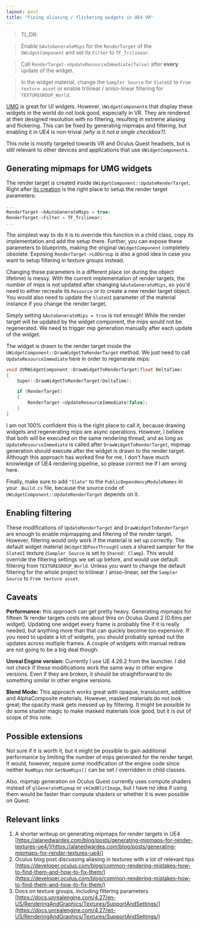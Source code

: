 ```yaml
---
layout: post
title: "Fixing aliasing / flickering widgets in UE4 VR"
---
```

> TL;DR:

> Enable `bAutoGenerateMips` for the `RenderTarget` of the `UWidgetComponent` and set its `Filter` to `TF_Trilinear`.

> Call `RenderTarget->UpdateResourceImmediate(false)` after **every** update of the widget.

> In the widget material, change the `Sampler Source` for `SlateUI` to `From texture asset` or enable trilinear / aniso-linear filtering for `TEXTUREGROUP_World`.

[UMG](https://docs.unrealengine.com/4.27/en-US/InteractiveExperiences/UMG/) is great for UI widgets.
However, `UWidgetComponent`&#x200B;s that display these widgets in the world do not look good, especially in VR.
They are rendered at their designed resolution with no filtering, resulting in extreme aliasing and flickering.
This can be fixed by generating mipmaps and filtering, but enabling it in UE4 is non-trivial *(why is it not a single checkbox?)*.

This note is mostly targeted towards VR and Oculus Quest headsets, but is still relevant to other devices and applications that use `UWidgetComponent`&#x200B;s.

<!-- TODO: GIF THAT SHOWS BEFORE VS AFTER -->

## Generating mipmaps for UMG widgets
The render target is created inside `UWidgetComponent::UpdateRenderTarget`.
Right after [its creation](https://github.com/EpicGames/UnrealEngine/blob/4.26/Engine/Source/Runtime/UMG/Private/Components/WidgetComponent.cpp#L1696) is the right place to setup the render target parameters:

```cpp
...
RenderTarget->bAutoGenerateMips = true;
RenderTarget->Filter = TF_Trilinear;
...
```

The simplest way to do it is to override this function in a child class, copy its implementation and add the setup there.
Further, you can expose these parameters to blueprints, making the original `UWidgetComponent` completely obsolete.
Exposing `RenderTarget->LODGroup` is also a good idea in case you want to setup filtering in texture groups instead.

Changing these parameters in a different place (or during the object lifetime) is messy.
With the current implementation of render targets, the number of mips is not updated after changing `bAutoGenerateMips`, so you'd need to either recreate its `Resource` or to create a new render target object.
You would also need to update the `SlateUI` parameter of the material instance if you change the render target.

Simply setting `bAutoGenerateMips = true` is not enough!
While the render target will be updated by the widget component, the mips would not be regenerated.
We need to trigger mip generation manually after each update of the widget.

The widget is drawn to the render target inside the `UWidgetComponent::DrawWidgetToRenderTarget` method.
We just need to call `UpdateResourceImmediate` here in order to regenerate mips:

```cpp
void UVRWidgetComponent::DrawWidgetToRenderTarget(float DeltaTime)
{
	Super::DrawWidgetToRenderTarget(DeltaTime);

	if (RenderTarget)
	{
		RenderTarget->UpdateResourceImmediate(false);
	}
}
```

I am not 100% confident this is the right place to call it, because drawing widgets and regenerating mips are async operations.
However, I believe that both will be executed on the same rendering thread, and as long as `UpdateResourceImmediate` is called after `DrawWidgetToRenderTarget`, mipmap generation should execute after the widget is drawn to the render target.
Although this approach has worked fine for me, I don't have much knowledge of UE4 rendering pipeline, so please correct me if I am wrong here.

Finally, make sure to add `"Slate"` to the `PublicDependencyModuleNames` in your `.Build.cs` file, because the source code of `UWidgetComponent::UpdateRenderTarget` depends on it.

## Enabling filtering
These modifications of `UpdateRenderTarget` and `DrawWidgetToRenderTarget` are enough to enable mipmapping and filtering of the render target.
However, filtering would only work if the material is set up correctly.
The default widget material (`Widget3DPassThrough`) uses a shared sampler for the `SlateUI` texture (`Sampler Source` is set to `Shared: Clamp`).
This would override the filtering settings we set up before, and would use default filtering from `TEXTUREGROUP_World`.
Unless you want to change the default filtering for the whole project to trilinear / aniso-linear, set the `Sampler Source` to `From texture asset`.

## Caveats
**Performance:** this approach can get pretty heavy.
Generating mipmaps for fifteen 1k render targets costs me about 9ms on Oculus Quest 2 (0.6ms per widget).
Updating one widget every frame is probably fine if it is really needed, but anything more than that can quickly become too expensive.
If you need to update a lot of widgets, you should probably spread out the updates across multiple frames.
A couple of widgets with manual redraw are not going to be a big deal though.

**Unreal Engine version:** Currently I use UE 4.26.2 from the launcher.
I did not check if these modifications work the same way in other engine versions.
Even if they are broken, it should be straightforward to do something similar in other engine versions.

**Blend Mode:** This approach works great with opaque, translucent, additive and AlphaComposite materials.
However, masked materials do not look great; the opacity mask gets messed up by filtering.
It might be possible to do some shader magic to make masked materials look good, but it is out of scope of this note.

<!-- TODO: GIFS WITH DIFFERENT FILTERING -->

<!-- TODO: GIFS WITH DIFFERENT BLEND MODES -->

## Possible extensions
Not sure if it is worth it, but it might be possible to gain additional performance by limiting the number of mips generated for the render target.
It would, however, require some modification of the engine code since neither `NumMips` nor `GetNumMips()` can be set / overridden in child classes.

Also, mipmap generation on Oculus Quest currently uses compute shaders instead of `glGenerateMipmap` or `vkCmdBlitImage`, but I have no idea if using them would be faster than compute shaders or whether it is even possible on Quest.

## Relevant links
1. A shorter writeup on generating mipmaps for render targets in UE4 [https://alanedwardes.com/blog/posts/generating-mipmaps-for-render-textures-ue4/](https://alanedwardes.com/blog/posts/generating-mipmaps-for-render-textures-ue4/)
1. Oculus blog post discussing aliasing in textures with a lot of relevant tips [https://developer.oculus.com/blog/common-rendering-mistakes-how-to-find-them-and-how-to-fix-them/](https://developer.oculus.com/blog/common-rendering-mistakes-how-to-find-them-and-how-to-fix-them/)
1. Docs on texture groups, including filtering parameters [https://docs.unrealengine.com/4.27/en-US/RenderingAndGraphics/Textures/SupportAndSettings/](https://docs.unrealengine.com/4.27/en-US/RenderingAndGraphics/Textures/SupportAndSettings/)